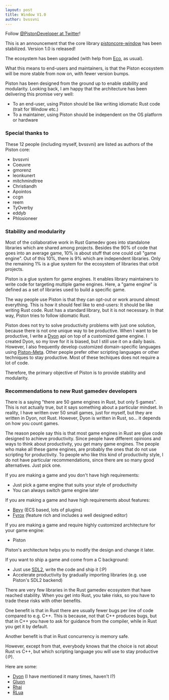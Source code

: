 ```yaml
---
layout: post
title: Window V1.0
author: bvssvni
---
```


Follow [@PistonDeveloper at Twitter](https://twitter.com/PistonDeveloper)!

This is an announcement that the core library [pistoncore-window](https://crates.io/crates/pistoncore-window) has been stabilized.
Version 1.0 is released!

The ecosystem has been upgraded (with help from [Eco](https://github.com/PistonDevelopers/eco), as usual).

What this means to end-users and maintainers, is that the Piston ecosystem will be more stable from now on,
with fewer version bumps.

Piston has been designed from the ground up to enable stability and modularity.
Looking back, I am happy that the architecture has been delivering this promise very well:

- To an end-user, using Piston should be like writing idiomatic Rust code (trait for Window etc.)
- To a maintainer, using Piston should be independent on the OS platform or hardware

### Special thanks to

These 12 people (including myself, bvssvni) are listed as authors of the Piston core:

- bvssvni
- Coeuvre
- gmorenz
- leonkunert
- mitchmindtree
- Christiandh
- Apointos
- ccgn
- reem
- TyOverby
- eddyb
- Phlosioneer

### Stability and modularity

Most of the collaborative work in Rust Gamedev goes into standalone libraries which are shared among projects.
Besides the 90% of code that goes into an average game, 10% is about stuff that one could call "game engine".
Out of this 10%, there is 9% which are independent libraries.
Only the remaining 1% is a glue system for the ecosystem of libraries that orbit projects.

Piston is a glue system for game engines.
It enables library maintainers to write code for targeting multiple game engines.
Here, a "game engine" is defined as a set of libraries used to build a specific game.

The way people use Piston is that they can opt-out or work around almost everything.
This is how it should feel like to end-users: It should be like writing Rust code.
Rust has a standard library, but it is not necessary.
In that way, Piston tries to follow idiomatic Rust.

Piston does not try to solve productivity problems with just one solution, because there is not one unique way to be productive.
When I want to be productive, I write a [Dyon](https://crates.io/crates/dyon) api on top of a customized game engine.
I created Dyon, so my love for it is biased, but I still use it on a daily basis.
However, I also frequently develop customized domain-specific languages using [Piston-Meta](https://crates.io/crates/piston_meta).
Other people prefer other scripting languages or other techniques to stay productive.
Most of these techiques does not require a lot of code.

Therefore, the primary objective of Piston is to provide stability and modularity.

### Recommendations to new Rust gamedev developers

There is a saying "there are 50 game engines in Rust, but only 5 games".
This is not actually true, but it says something about a particular mindset.
In reality, I have written over 50 small games, just for myself, but they are written in Dyon, not Rust.
However, Dyon is written in Rust, so... it depends on how you count games.

The reason people say this is that most game engines in Rust are glue code designed to achieve productivity.
Since people have different opinions and ways to think about productivity, you get many game engines.
The people who make all these game engines, are probably the ones that do not use scripting for productivity.
To people who like this kind of productivity style, I do not have particular recommendations,
since there are so many good alternatives. Just pick one.

If you are making a game and you don't have high requirements:

- Just pick a game engine that suits your style of productivity
- You can always switch game engine later

If you are making a game and have high requirements about features:

- [Bevy](https://bevyengine.org/) (ECS based, lots of plugins)
- [Fyrox](https://crates.io/crates/fyrox) (feature rich and includes a well designed editor)

If you are making a game and require highly customized architecture for your game engine:

- Piston

Piston's architecture helps you to modify the design and change it later.

If you want to ship a game and come from a C background:

- Just use [SDL2](https://crates.io/crates/sdl2), write the code and ship it (:P)
- Accelerate productivity by gradually importing libraries (e.g. use Piston's SDL2 backend)

There are very few libraries in the Rust gamedev ecosystem that have reached stability.
When you get into Rust, you take risks, so you have to trade these risks with other benefits.

One benefit is that in Rust there are usually fewer bugs per line of code compared to e.g. C++.
This is because, not that C++ produces bugs, but that in C++ you have to ask for guidance from the compiler,
while in Rust you get it by default.

Another benefit is that in Rust concurrency is memory safe.

However, except from that, everybody knows that the choice is not about Rust vs C++,
but which scripting language you will use to stay productive (:P).

Here are some:

- [Dyon](https://crates.io/crates/dyon) (I have mentioned it many times, haven't I?)
- [Gluon](https://crates.io/crates/gluon)
- [Rhai](https://crates.io/crates/rhai)
- [RLua](https://crates.io/crates/rlua)

